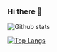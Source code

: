 ### Hi there 👋

![Github stats](https://github-readme-stats.vercel.app/api?username=nei7)


[![Top Langs](https://github-readme-stats.vercel.app/api/top-langs/?username=nei7)](https://github.com/anuraghazra/github-readme-stats)
